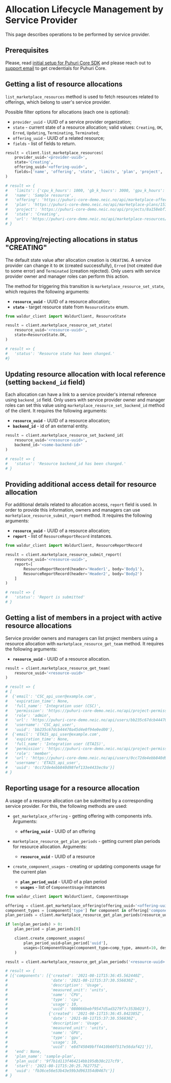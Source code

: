 # Allocation Lifecycle Management by Service Provider

This page describes operations to be performed by service provider.

## Prerequisites

Please, read [initial setup for Puhuri Core SDK](initial-setup.md) and
please reach out to [support email](mailto:support@hpc.ut.ee) to get credentials for Puhuri Core.

## Getting a list of resource allocations

`list_marketplace_resources` method is used to fetch resources related to offerings, which belong to user's service provider.

Possible filter options for allocations (each one is optional):

- `provider_uuid` - UUID of a service provider organization;
- `state` - current state of a resource allocation; valid values: `Creating`, `OK`, `Erred`, `Updating`, `Terminating`, `Terminated`;
- `offering_uuid` - UUID of a related resource;
- `fields` - list of fields to return.

```python
result = client.list_marketplace_resources(
    provider_uuid='<provider-uuid>',
    state='Creating',
    offering_uuid='<offering-uuid>',
    fields=['name', 'offering', 'state', 'limits', 'plan', 'project', 'url']
)

# result => {
#   'limits': {'cpu_k_hours': 1000, 'gb_k_hours': 3000, 'gpu_k_hours': 1000},
#   'name': 'Sample resource',
#   'offering': 'https://puhuri-core-demo.neic.no/api/marketplace-offerings/cf4eb9c29fc74af4ade667fcb53633d5/',
#   'plan': 'https://puhuri-core-demo.neic.no/api/marketplace-plans/1537de6e94f9427cafb74cb63fa21c72/',
#   'project': 'https://puhuri-core-demo.neic.no/api/projects/8a158ebf1abf4c74a431b9c65a0d7829/',
#   'state': 'Creating',
#   'url': 'https://puhuri-core-demo.neic.no/api/marketplace-resources/a1916bd53fd04b1ab1a4e700c926607b/'
# }
```

## Approving/rejecting allocations in status "CREATING"

The default state value after allocation creation is `CREATING`. A service provider can change it to `OK` (created successfully), `Erred` (not created due to some error) and `Terminated` (creation rejected). Only users with service provider owner and manager roles can perform this action.

The method for triggering this transition is `marketplace_resource_set_state`, which requires the following arguments:

- **`resource_uuid`** - UUID of a resource allocation;
- **`state`** - target resource state from `ResourceState` enum.

```python
from waldur_client import WaldurClient, ResourceState

result = client.marketplace_resource_set_state(
    resource_uuid='<resource-uuid>',
    state=ResourceState.OK,
)

# result => {
#   'status': 'Resource state has been changed.'
#}
```

## Updating resource allocation with local reference (setting `backend_id` field)

Each allocation can have a link to a service provider's internal reference using `backend_id` field. Only users with service provider owner and manager roles can set this value using `marketplace_resource_set_backend_id` method of the client. It requires the following arguments:

- **`resource_uuid`** - UUID of a resource allocation;
- **`backend_id`** - id of an external entity.

```python
result = client.marketplace_resource_set_backend_id(
    resource_uuid='<resource-uuid>',
    backend_id='<some-backend-id>'
)

# result => {
#   'status': 'Resource backend_id has been changed.'
# }
```

## Providing additional access detail for resource allocation

For additional details related to allocation access, `report` field is used.
In order to provide this information, owners and managers can use `marketplace_resource_submit_report` method. It requires the following arguments:

- **`resource_uuid`** - UUID of a resource allocation;
- **`report`** - list of `ResourceReportRecord` instances.

```python
from waldur_client import WaldurClient, ResourceReportRecord

result = client.marketplace_resource_submit_report(
    resource_uuid='<resource-uuid>',
    report=[
        ResourceReportRecord(header='Header1', body='Body1'),
        ResourceReportRecord(header='Header2', body='Body2')
    ]
)

# result => {
#   'status': 'Report is submitted'
# }
```

## Getting a list of members in a project with active resource allocations

Service provider owners and managers can list project members using a resource allocation with `marketplace_resource_get_team` method.
It requires the following arguments:

- **`resource_uuid`** - UUID of a resource allocation.

```python
result = client.marketplace_resource_get_team(
    resource_uuid='<resource-uuid>'
)

# result => {
# [
#  {'email': 'CSC_api_user@example.com',
#   'expiration_time': None,
#   'full_name': 'Integration user (CSC)',
#   'permission': 'https://puhuri-core-demo.neic.no/api/project-permissions/10/',
#   'role': 'admin',
#   'url': 'https://puhuri-core-demo.neic.no/api/users/bb235c67dcb44470a45d4e0f94e0ed00/',
#   'username': 'CSC_api_user',
#   'uuid': 'bb235c67dcb44470a45d4e0f94e0ed00'},
#  {'email': 'ETAIS_api_user@example.com',
#   'expiration_time': None,
#   'full_name': 'Integration user (ETAIS)',
#   'permission': 'https://puhuri-core-demo.neic.no/api/project-permissions/3/',
#   'role': 'member',
#   'url': 'https://puhuri-core-demo.neic.no/api/users/0cc72de4ebb840d98fef133e4433ec9a/',
#   'username': 'ETAIS_api_user',
#   'uuid': '0cc72de4ebb840d98fef133e4433ec9a'}]
# }
```

## Reporting usage for a resource allocation

A usage of a resource allocation can be submitted by a corresponding service provider.
For this, the following methods are used:

- `get_marketplace_offering` - getting offering with components info.
  Arguments:

    - **`offering_uuid`** - UUID of an offering

- `marketplace_resource_get_plan_periods` - getting current plan periods for resource allocation. Arguments:

    - **`resource_uuid`** - UUID of a resource

- `create_component_usages` - creating or updating components usage for the current plan

    - **`plan_period_uuid`** - UUID of a plan period
    - **`usages`** - list of `ComponentUsage` instances

```python
from waldur_client import WaldurClient, ComponentUsage

offering = client.get_marketplace_offering(offering_uuid='<offering-uuid>')
component_types = [component['type'] for component in offering['components']]
plan_periods = client.marketplace_resource_get_plan_periods(resource_uuid='<resource-uuid>')

if len(plan_periods) > 0:
    plan_period = plan_periods[0]

    client.create_component_usages(
        plan_period_uuid=plan_period['uuid'],
        usages=[ComponentUsage(component_type=comp_type, amount=10, description='Usage') for comp_type in component_types]
    )

result = client.marketplace_resource_get_plan_periods('<resource-uuid>')

# result => {
# [{'components': [{'created': '2021-08-11T15:36:45.562440Z',
#                   'date': '2021-08-11T15:37:30.556830Z',
#                   'description': 'Usage',
#                   'measured_unit': 'units',
#                   'name': 'CPU',
#                   'type': 'cpu',
#                   'usage': 10,
#                   'uuid': '080066bebf9547d5ad3279f7c353b023'},
#                  {'created': '2021-08-11T15:36:45.842385Z',
#                   'date': '2021-08-11T15:37:30.556830Z',
#                   'description': 'Usage',
#                   'measured_unit': 'units',
#                   'name': 'GPU',
#                   'type': 'gpu',
#                   'usage': 10,
#                   'uuid': 'e8d745049bff4410b60f517e56daf421'}],
#   'end': None,
#   'plan_name': 'sample-plan',
#   'plan_uuid': '9f7b1d113f464214bb195db38c217cf9',
#   'start': '2021-08-11T15:20:25.762775Z',
#   'uuid': 'fb36ce56e53b43e59b3d963354d0467c'}]
# }

```

